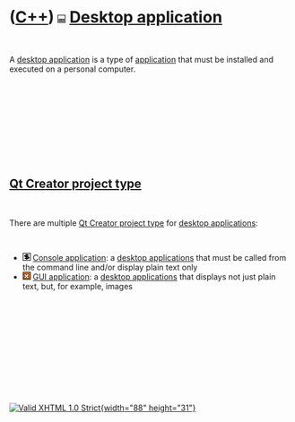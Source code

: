 



 

 

 

 

 

([C++](Cpp.htm)) ![Desktop](PicDesktop.png) [Desktop application](CppDesktopApplication.htm)
============================================================================================

 

A [desktop application](CppDesktopApplication.htm) is a type of
[application](CppApplication.htm) that must be installed and executed on
a personal computer.

 

 

 

 

 

[Qt Creator project type](CppQtProjectType.htm)
-----------------------------------------------

 

There are multiple [Qt Creator project type](CppQtProjectType.htm) for
[desktop applications](CppDesktopApplication.htm):

 

-   ![console](PicConsole.png) [Console
    application](CppConsoleApplication.htm): a [desktop
    applications](CppDesktopApplication.htm) that must be called from
    the command line and/or display plain text only
-   ![GUI](PicGui.png) [GUI application](CppGuiApplication.htm): a
    [desktop applications](CppDesktopApplication.htm) that displays not
    just plain text, but, for example, images

 

 

 

 

 





 

[![Valid XHTML 1.0 Strict](valid-xhtml10.png){width="88"
height="31"}](http://validator.w3.org/check?uri=referer)
